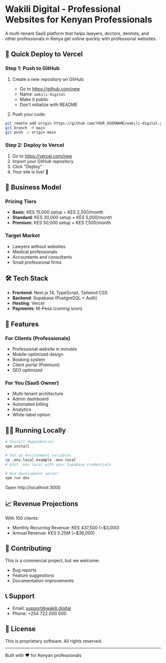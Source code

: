# Wakili Digital - Professional Websites for Kenyan Professionals

A multi-tenant SaaS platform that helps lawyers, doctors, dentists, and other professionals in Kenya get online quickly with professional websites.

## 🚀 Quick Deploy to Vercel

### Step 1: Push to GitHub

1. Create a new repository on GitHub:
   - Go to https://github.com/new
   - Name: `wakili-digital`
   - Make it public
   - Don't initialize with README

2. Push your code:
```bash
git remote add origin https://github.com/YOUR_USERNAME/wakili-digital.git
git branch -M main
git push -u origin main
```

### Step 2: Deploy to Vercel

1. Go to https://vercel.com/new
2. Import your GitHub repository
3. Click "Deploy"
4. Your site is live! 🎉

## 💼 Business Model

### Pricing Tiers
- **Basic**: KES 15,000 setup + KES 2,500/month
- **Standard**: KES 30,000 setup + KES 5,000/month
- **Premium**: KES 50,000 setup + KES 7,500/month

### Target Market
- Lawyers without websites
- Medical professionals
- Accountants and consultants
- Small professional firms

## 🛠 Tech Stack

- **Frontend**: Next.js 14, TypeScript, Tailwind CSS
- **Backend**: Supabase (PostgreSQL + Auth)
- **Hosting**: Vercel
- **Payments**: M-Pesa (coming soon)

## 📱 Features

### For Clients (Professionals)
- Professional website in minutes
- Mobile-optimized design
- Booking system
- Client portal (Premium)
- SEO optimized

### For You (SaaS Owner)
- Multi-tenant architecture
- Admin dashboard
- Automated billing
- Analytics
- White-label option

## 🏃‍♂️ Running Locally

```bash
# Install dependencies
npm install

# Set up environment variables
cp .env.local.example .env.local
# Edit .env.local with your Supabase credentials

# Run development server
npm run dev
```

Open http://localhost:3000

## 📈 Revenue Projections

With 100 clients:
- Monthly Recurring Revenue: KES 437,500 (~$3,000)
- Annual Revenue: KES 5.25M (~$36,000)

## 🤝 Contributing

This is a commercial project, but we welcome:
- Bug reports
- Feature suggestions
- Documentation improvements

## 📞 Support

- Email: support@wakili.digital
- Phone: +254 722 000 000

## 📄 License

This is proprietary software. All rights reserved.

---

Built with ❤️ for Kenyan professionals